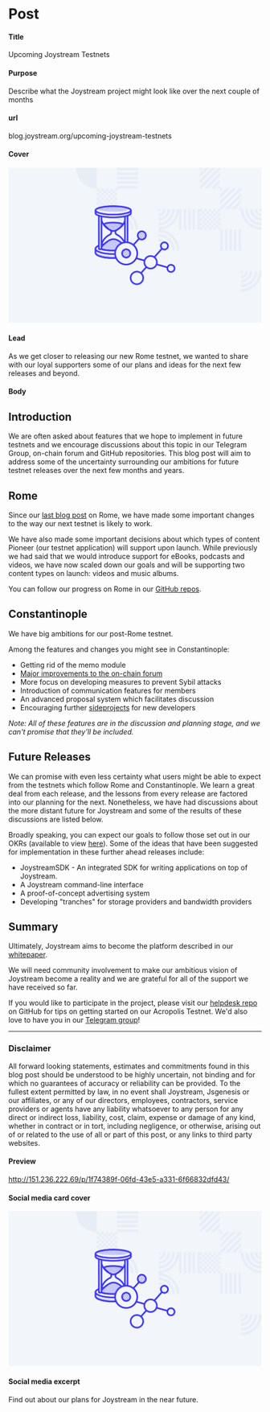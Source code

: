 # Post

#### Title

Upcoming Joystream Testnets

#### Purpose

Describe what the Joystream project might look like over the next couple of months

#### url

blog.joystream.org/upcoming-joystream-testnets

#### Cover

<p align="center"><img src="upcoming-joystream-testnets.png"></p>

#### Lead

As we get closer to releasing our new Rome testnet, we wanted to share with our loyal supporters some of our plans and ideas for the next few releases and beyond.

#### Body

## Introduction

We are often asked about features that we hope to implement in future testnets and we encourage discussions about this topic in our Telegram Group, on-chain forum and GitHub repositories. This blog post will aim to address some of the uncertainty surrounding our ambitions for future testnet releases over the next few months and years.

## Rome

Since our [last blog post](http://151.236.222.69/announcing-rome) on Rome, we have made some important changes to the way our next testnet is likely to work.

We have also made some important decisions about which types of content Pioneer (our testnet application) will support upon launch. While previously we had said that we would introduce support for eBooks, podcasts and videos, we have now scaled down our goals and will be supporting two content types on launch: videos and music albums.

You can follow our progress on Rome in our [GitHub repos](https://github.com/joystream).

## Constantinople
We have big ambitions for our post-Rome testnet.

Among the features and changes you might see in Constantinople:
- Getting rid of the memo module
- [Major improvements to the on-chain forum](https://github.com/Joystream/joystream/issues/150)
- More focus on developing measures to prevent Sybil attacks
- Introduction of communication features for members
- An advanced proposal system which facilitates discussion
- Encouraging further [sideprojects](https://github.com/Joystream/joystream/issues?q=is%3Aopen+is%3Aissue+label%3A%22side+project%22) for new developers

<i>Note: All of these features are in the discussion and planning stage, and we can't promise that they'll be included.</i>

## Future Releases
We can promise with even less certainty what users might be able to expect from the testnets which follow Rome and Constantinople. We learn a great deal from each release, and the lessons from every release are factored into our planning for the next. Nonetheless, we have had discussions about the more distant future for Joystream and some of the results of these discussions are listed below.

Broadly speaking, you can expect our goals to follow those set out in our OKRs (available to view [here](https://github.com/Joystream/joystream/tree/master/okrs)).
Some of the ideas that have been suggested for implementation in these further ahead releases include:

- JoystreamSDK - An integrated SDK for writing applications on top of Joystream.
- A Joystream command-line interface
- A proof-of-concept advertising system
- Developing "tranches" for storage providers and bandwidth providers

## Summary
Ultimately, Joystream aims to become the platform described in our [whitepaper](https://github.com/Joystream/whitepaper/blob/master/paper.pdf). 

We will need community involvement to make our ambitious vision of Joystream become a reality and we are grateful for all of the support we have received so far.

If you would like to participate in the project, please visit our [helpdesk repo](https://github.com/Joystream/helpdesk) on GitHub for tips on getting started on our Acropolis Testnet. We'd also love to have you in our [Telegram group](https://t.me/JoyStreamOfficial)!

---

### Disclaimer
All forward looking statements, estimates and commitments found in this blog post should be understood to be highly uncertain, not binding and for which no guarantees of accuracy or reliability can be provided. To the fullest extent permitted by law, in no event shall Joystream, Jsgenesis or our affiliates, or any of our directors, employees, contractors,  service providers or agents have any liability whatsoever to any person  for any direct or indirect loss, liability, cost, claim, expense or  damage of any kind, whether in contract or in tort, including negligence, or otherwise, arising out of or related to the use of all or  part of this post, or any links to third party websites.

#### Preview

http://151.236.222.69/p/1f74389f-06fd-43e5-a331-6f66832dfd43/

#### Social media card cover

<p align="center"><img src="upcoming-joystream-testnets.png"></p>

#### Social media excerpt

Find out about our plans for Joystream in the near future.
